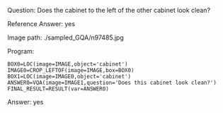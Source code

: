 Question: Does the cabinet to the left of the other cabinet look clean?

Reference Answer: yes

Image path: ./sampled_GQA/n97485.jpg

Program:

```
BOX0=LOC(image=IMAGE,object='cabinet')
IMAGE0=CROP_LEFTOF(image=IMAGE,box=BOX0)
BOX1=LOC(image=IMAGE0,object='cabinet')
ANSWER0=VQA(image=IMAGE1,question='Does this cabinet look clean?')
FINAL_RESULT=RESULT(var=ANSWER0)
```
Answer: yes

